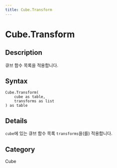```yaml
---
title: Cube.Transform
---
```


# Cube.Transform


## Description

큐브 함수 목록을 적용합니다.


## Syntax

```powerquery
Cube.Transform(
    cube as table,
    transforms as list
) as table
```


## Details

<code>cube</code>에 있는 큐브 함수 목록 <code>transforms</code>을(를) 적용합니다.



## Category
Cube
